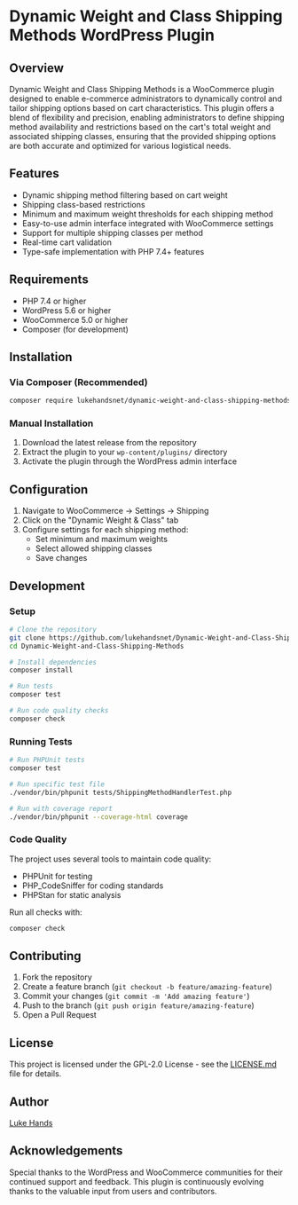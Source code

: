 # Dynamic Weight and Class Shipping Methods WordPress Plugin

## Overview

Dynamic Weight and Class Shipping Methods is a WooCommerce plugin designed to enable e-commerce administrators to dynamically control and tailor shipping options based on cart characteristics. This plugin offers a blend of flexibility and precision, enabling administrators to define shipping method availability and restrictions based on the cart's total weight and associated shipping classes, ensuring that the provided shipping options are both accurate and optimized for various logistical needs.

## Features

- Dynamic shipping method filtering based on cart weight
- Shipping class-based restrictions
- Minimum and maximum weight thresholds for each shipping method
- Easy-to-use admin interface integrated with WooCommerce settings
- Support for multiple shipping classes per method
- Real-time cart validation
- Type-safe implementation with PHP 7.4+ features

## Requirements

- PHP 7.4 or higher
- WordPress 5.6 or higher
- WooCommerce 5.0 or higher
- Composer (for development)

## Installation

### Via Composer (Recommended)

```bash
composer require lukehandsnet/dynamic-weight-and-class-shipping-methods
```

### Manual Installation

1. Download the latest release from the repository
2. Extract the plugin to your `wp-content/plugins/` directory
3. Activate the plugin through the WordPress admin interface

## Configuration

1. Navigate to WooCommerce → Settings → Shipping
2. Click on the "Dynamic Weight & Class" tab
3. Configure settings for each shipping method:
   - Set minimum and maximum weights
   - Select allowed shipping classes
   - Save changes

## Development

### Setup

```bash
# Clone the repository
git clone https://github.com/lukehandsnet/Dynamic-Weight-and-Class-Shipping-Methods.git
cd Dynamic-Weight-and-Class-Shipping-Methods

# Install dependencies
composer install

# Run tests
composer test

# Run code quality checks
composer check
```

### Running Tests

```bash
# Run PHPUnit tests
composer test

# Run specific test file
./vendor/bin/phpunit tests/ShippingMethodHandlerTest.php

# Run with coverage report
./vendor/bin/phpunit --coverage-html coverage
```

### Code Quality

The project uses several tools to maintain code quality:

- PHPUnit for testing
- PHP_CodeSniffer for coding standards
- PHPStan for static analysis

Run all checks with:

```bash
composer check
```

## Contributing

1. Fork the repository
2. Create a feature branch (`git checkout -b feature/amazing-feature`)
3. Commit your changes (`git commit -m 'Add amazing feature'`)
4. Push to the branch (`git push origin feature/amazing-feature`)
5. Open a Pull Request

## License

This project is licensed under the GPL-2.0 License - see the [LICENSE.md](LICENSE.md) file for details.

## Author

[Luke Hands](https://lukehands.net/shipping)

## Acknowledgements

Special thanks to the WordPress and WooCommerce communities for their continued support and feedback. This plugin is continuously evolving thanks to the valuable input from users and contributors.